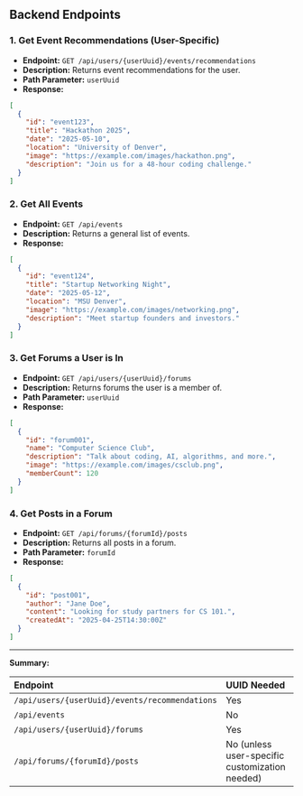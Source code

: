 ## Backend Endpoints

### 1. Get Event Recommendations (User-Specific)

- **Endpoint:** `GET /api/users/{userUuid}/events/recommendations`
- **Description:** Returns event recommendations for the user.
- **Path Parameter:** `userUuid`
- **Response:**
```json
[
  {
    "id": "event123",
    "title": "Hackathon 2025",
    "date": "2025-05-10",
    "location": "University of Denver",
    "image": "https://example.com/images/hackathon.png",
    "description": "Join us for a 48-hour coding challenge."
  }
]
```

### 2. Get All Events

- **Endpoint:** `GET /api/events`
- **Description:** Returns a general list of events.
- **Response:**
```json
[
  {
    "id": "event124",
    "title": "Startup Networking Night",
    "date": "2025-05-12",
    "location": "MSU Denver",
    "image": "https://example.com/images/networking.png",
    "description": "Meet startup founders and investors."
  }
]
```

### 3. Get Forums a User is In

- **Endpoint:** `GET /api/users/{userUuid}/forums`
- **Description:** Returns forums the user is a member of.
- **Path Parameter:** `userUuid`
- **Response:**
```json
[
  {
    "id": "forum001",
    "name": "Computer Science Club",
    "description": "Talk about coding, AI, algorithms, and more.",
    "image": "https://example.com/images/csclub.png",
    "memberCount": 120
  }
]
```

### 4. Get Posts in a Forum

- **Endpoint:** `GET /api/forums/{forumId}/posts`
- **Description:** Returns all posts in a forum.
- **Path Parameter:** `forumId`
- **Response:**
```json
[
  {
    "id": "post001",
    "author": "Jane Doe",
    "content": "Looking for study partners for CS 101.",
    "createdAt": "2025-04-25T14:30:00Z"
  }
]
```

---

**Summary:**

| Endpoint | UUID Needed |
|:---------|:------------|
| `/api/users/{userUuid}/events/recommendations` | Yes |
| `/api/events` | No |
| `/api/users/{userUuid}/forums` | Yes |
| `/api/forums/{forumId}/posts` | No (unless user-specific customization needed) |
